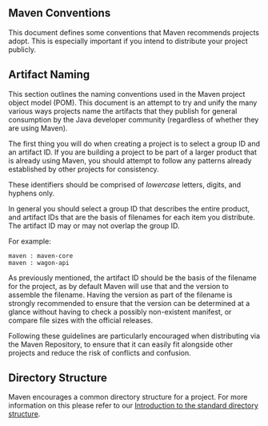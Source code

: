 ## Maven Conventions
<!--
Licensed to the Apache Software Foundation (ASF) under one
or more contributor license agreements.  See the NOTICE file
distributed with this work for additional information
regarding copyright ownership.  The ASF licenses this file
to you under the Apache License, Version 2.0 (the
"License"); you may not use this file except in compliance
with the License.  You may obtain a copy of the License at

    http://www.apache.org/licenses/LICENSE-2.0

Unless required by applicable law or agreed to in writing,
software distributed under the License is distributed on an
"AS IS" BASIS, WITHOUT WARRANTIES OR CONDITIONS OF ANY
KIND, either express or implied.  See the License for the
specific language governing permissions and limitations
under the License.
-->
This document defines some conventions that Maven recommends projects
adopt. This is especially important if you intend to distribute your
project publicly.

## Artifact Naming

This section outlines the naming conventions used in the Maven project
object model (POM). This document is an attempt to try and unify the
many various ways projects name the artifacts that they publish for
general consumption by the Java developer community (regardless of
whether they are using Maven).

The first thing you will do when creating a project is to select a group
ID and an artifact ID. If you are building a project to be part of a
larger product that is already using Maven, you should attempt to follow
any patterns already established by other projects for consistency.

These identifiers should be comprised of *lowercase* letters, digits,
and hyphens only.

In general you should select a group ID that describes the entire
product, and artifact IDs that are the basis of filenames for each item
you distribute. The artifact ID may or may not overlap the group ID.

For example:

    maven : maven-core
    maven : wagon-api

As previously mentioned, the artifact ID should be the basis of the
filename for the project, as by default Maven will use that and the
version to assemble the filename. Having the version as part of the
filename is strongly recommended to ensure that the version can be
determined at a glance without having to check a possibly non-existent
manifest, or compare file sizes with the official releases.

Following these guidelines are particularly encouraged when distributing
via the Maven Repository, to ensure that it can easily fit alongside
other projects and reduce the risk of conflicts and confusion.

## Directory Structure

Maven encourages a common directory structure for a project. For more
information on this please refer to our [Introduction to the standard
directory
structure](./guides/introduction/introduction-to-the-standard-directory-layout.html).


